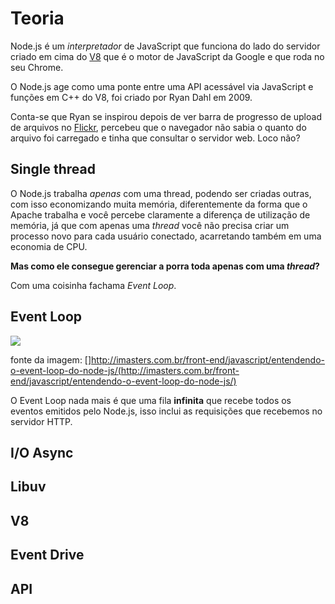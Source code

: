 # Teoria

Node.js é um *interpretador* de JavaScript que funciona do lado do servidor criado em cima do [V8](https://developers.google.com/v8/) que é o motor de JavaScript da Google e que roda no seu Chrome. 

O Node.js age como uma ponte entre uma API acessável via JavaScript e funções em C++ do V8, foi criado por Ryan Dahl em 2009.

Conta-se que Ryan se inspirou depois de ver barra de progresso de upload de arquivos no [Flickr](https://www.flickr.com/), percebeu que o navegador não sabia o quanto do arquivo foi carregado e tinha que consultar o servidor web. Loco não?

## Single thread

O Node.js trabalha *apenas* com uma thread, podendo ser criadas outras, com isso economizando muita memória, diferentemente da forma que o Apache trabalha e você percebe claramente a diferença de utilização de memória, já que com apenas uma *thread* você não precisa criar um processo novo para cada usuário conectado, acarretando também em uma economia de CPU.

**Mas como ele consegue gerenciar a porra toda apenas com uma *thread*?**

Com uma coisinha fachama *Event Loop*.

## Event Loop

![](http://imasters.com.br/wp-content/uploads/2013/10/event-loop-620x331.png)

fonte da imagem: []http://imasters.com.br/front-end/javascript/entendendo-o-event-loop-do-node-js/(http://imasters.com.br/front-end/javascript/entendendo-o-event-loop-do-node-js/)

O Event Loop nada mais é que uma fila **infinita** que recebe todos os eventos emitidos pelo Node.js, isso inclui as requisições que recebemos no servidor HTTP.

## I/O Async

## Libuv

## V8

## Event Drive

## API
